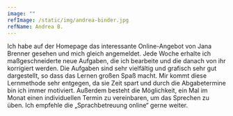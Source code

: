 ```yaml
---
image: ""
refImage: /static/img/andrea-binder.jpg
refName: Andrea B.
---
```

Ich habe auf der Homepage das interessante Online-Angebot von Jana Brenner gesehen und mich
gleich angemeldet.
Jede Woche erhalte ich maßgeschneiderte neue Aufgaben, die ich bearbeite und die danach von ihr
korrigiert werden. Die Aufgaben sind sehr vielfältig
und grafisch sehr gut dargestellt, so dass das Lernen großen Spaß macht. Mir kommt diese
Lernmethode sehr entgegen, da sie Zeit spart und durch die Abgabetermine bin ich immer motiviert.
Außerdem besteht die Möglichkeit, ein Mal im Monat einen individuellen Termin zu vereinbaren, um
das Sprechen zu üben. Ich empfehle die „Sprachbetreuung online“ gerne weiter.